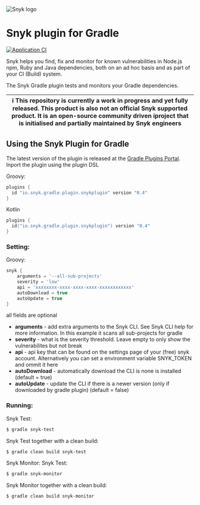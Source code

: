![Snyk logo](https://snyk.io/style/asset/logo/snyk-print.svg)

# Snyk plugin for Gradle

[![Application CI](https://github.com/snyk/gradle-plugin/workflows/Application%20CI/badge.svg?branch=master)](https://github.com/snyk/gradle-plugin/actions?query=workflow%3A%22Application+CI%22)

Snyk helps you find, fix and monitor for known vulnerabilities in Node.js npm, Ruby and Java dependencies, both on an ad hoc basis and as part of your CI (Build) system.

The Snyk Gradle plugin tests and monitors your Gradle dependencies.

| :information_source: This repository is currently a work in progress and yet fully released. This product is also not an official Snyk supported product. It is an open-source community driven iproject that is initialised and partially maintained by Snyk engineers |
| --- |

## Using the Snyk Plugin for Gradle
The latest version of the plugin is released at the [Gradle Plugins Portal](https://plugins.gradle.org/plugin/io.snyk.gradle.plugin.snykplugin).
Inport the plugin using the plugin DSL

Groovy:
```groovy
plugins {
  id "io.snyk.gradle.plugin.snykplugin" version "0.4"
}
```

Kotlin
```kotlin
plugins {
  id("io.snyk.gradle.plugin.snykplugin") version "0.4"
}
```

### Setting:

Groovy:
```groovy
snyk {
    arguments = '--all-sub-projects'
    severity = 'low'
    api = 'xxxxxxxx-xxxx-xxxx-xxxx-xxxxxxxxxxxx'
    autoDownload = true
    autoUpdate = true
}
```
all fields are optional

- **arguments** - add extra arguments to the Snyk CLI. See Snyk CLI help for more information. In this example it scans all sub-projects for gradle
- **severity** - what is the severity threshold. Leave empty to only show the vulnerabilites but not break 
- **api** - api key that can be found on the settings page of your (free) snyk account. Alternatively you can set a environment variable SNYK_TOKEN and ommit it here
- **autoDownload** - automatically download the CLI is none is installed (default = true)
- **autoUpdate** - update the CLI if there is a newer version (only if downloaded by gradle plugin) (default = false)

### Running:

Snyk Test:
```bash
$ gradle snyk-test
```

Snyk Test together with a clean build:
```bash
$ gradle clean build snyk-test
```

Snyk Monitor:
Snyk Test:
```bash
$ gradle snyk-monitor
```

Snyk Monitor together with a clean build:
```bash
$ gradle clean build snyk-monitor
```

